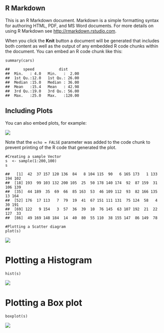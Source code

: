 R Markdown
----------

This is an R Markdown document. Markdown is a simple formatting syntax
for authoring HTML, PDF, and MS Word documents. For more details on
using R Markdown see <http://rmarkdown.rstudio.com>.

When you click the **Knit** button a document will be generated that
includes both content as well as the output of any embedded R code
chunks within the document. You can embed an R code chunk like this:

    summary(cars)

    ##      speed           dist       
    ##  Min.   : 4.0   Min.   :  2.00  
    ##  1st Qu.:12.0   1st Qu.: 26.00  
    ##  Median :15.0   Median : 36.00  
    ##  Mean   :15.4   Mean   : 42.98  
    ##  3rd Qu.:19.0   3rd Qu.: 56.00  
    ##  Max.   :25.0   Max.   :120.00

Including Plots
---------------

You can also embed plots, for example:

![](Hist___box_plot__files/figure-markdown_strict/pressure-1.png)

Note that the `echo = FALSE` parameter was added to the code chunk to
prevent printing of the R code that generated the plot.

    #Creating a sample Vector
    s  <- sample(1:200,100)
    s

    ##   [1]  42  37 157 120 136  84   8 104 115  90   6 165 173   1 133 194 102
    ##  [18] 193  99 103 132 200 105  25  50 178 140 174  92  87 159  31 106 139
    ##  [35]  44 189  35  69  66  85 163  53  46 109 112  93  82 166 135  13 164
    ##  [52] 176  17 113   7  79  19  41  67 151 111 131  75 124  58   4  30 191
    ##  [69] 122   9 154   3  57  36  39  10  76 145  63 107 192  21  22 127  33
    ##  [86]  49 169 148 184  14  40  80  55 110  38 155 147  86 149  78

    #Plotting a Scatter diagram
    plot(s)

![](Hist___box_plot__files/figure-markdown_strict/unnamed-chunk-2-1.png)

Plotting a Histogram
====================

    hist(s)

![](Hist___box_plot__files/figure-markdown_strict/unnamed-chunk-3-1.png)

Plotting a Box plot
===================

    boxplot(s)

![](Hist___box_plot__files/figure-markdown_strict/unnamed-chunk-4-1.png)
